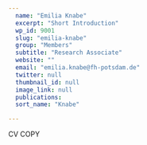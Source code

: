 ```yaml
---
  name: "Emilia Knabe"
  excerpt: "Short Introduction"
  wp_id: 9001
  slug: "emilia-knabe"
  group: "Members"
  subtitle: "Research Associate"
  website: ""
  email: "emilia.knabe@fh-potsdam.de"
  twitter: null
  thumbnail_id: null
  image_link: null
  publications: 
  sort_name: "Knabe"

---
```

CV COPY